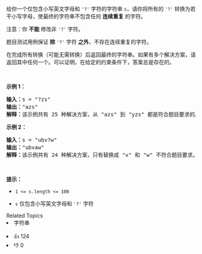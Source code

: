 <p>给你一个仅包含小写英文字母和 <code>'?'</code> 字符的字符串 <code>s</code>，请你将所有的 <code>'?'</code> 转换为若干小写字母，使最终的字符串不包含任何 <strong>连续重复</strong> 的字符。</p>

<p>注意：你 <strong>不能</strong> 修改非 <code>'?'</code> 字符。</p>

<p>题目测试用例保证 <strong>除</strong> <code>'?'</code> 字符 <strong>之外</strong>，不存在连续重复的字符。</p>

<p>在完成所有转换（可能无需转换）后返回最终的字符串。如果有多个解决方案，请返回其中任何一个。可以证明，在给定的约束条件下，答案总是存在的。</p>

<p>&nbsp;</p>

<p><strong>示例 1：</strong></p>

<pre>
<strong>输入：</strong>s = "?zs"
<strong>输出：</strong>"azs"
<strong>解释：</strong>该示例共有 25 种解决方案，从 "azs" 到 "yzs" 都是符合题目要求的。只有 "z" 是无效的修改，因为字符串 "zzs" 中有连续重复的两个 'z' 。</pre>

<p><strong>示例 2：</strong></p>

<pre>
<strong>输入：</strong>s = "ubv?w"
<strong>输出：</strong>"ubvaw"
<strong>解释：</strong>该示例共有 24 种解决方案，只有替换成 "v" 和 "w" 不符合题目要求。因为 "ubvvw" 和 "ubvww" 都包含连续重复的字符。
</pre>

<p>&nbsp;</p>

<p><strong>提示：</strong></p>

<ul> 
 <li> <p><code>1 &lt;= s.length&nbsp;&lt;= 100</code></p> </li> 
 <li> <p><code>s</code> 仅包含小写英文字母和 <code>'?'</code> 字符</p> </li> 
</ul>

<div><div>Related Topics</div><div><li>字符串</li></div></div><br><div><li>👍 124</li><li>👎 0</li></div>